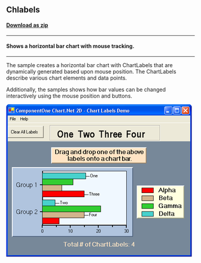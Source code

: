 ## Chlabels
#### [Download as zip](https://grapecity.github.io/DownGit/#/home?url=https://github.com/GrapeCity/ComponentOne-WinForms-Samples/tree/master/NetFramework\Charts\VB\Chlabels)
____
#### Shows a horizontal bar chart with mouse tracking.
____
The sample creates a horizontal bar chart with ChartLabels that are dynamically generated based upon mouse position.
The ChartLabels describe various chart elements and data points.

Additionally, the samples shows how bar values can be changed interactively using the mouse position and buttons.

![screenshot](screenshot.png)
